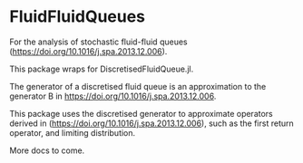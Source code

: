 # FluidFluidQueues
For the analysis of stochastic fluid-fluid queues (https://doi.org/10.1016/j.spa.2013.12.006).

This package wraps for DiscretisedFluidQueue.jl.

The generator of a discretised fluid queue is an approximation to the generator B in https://doi.org/10.1016/j.spa.2013.12.006.

This package uses the discretised generator to approximate operators derived in (https://doi.org/10.1016/j.spa.2013.12.006), such as the first return operator, and limiting distribution. 

More docs to come. 